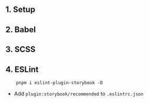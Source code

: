## 1. Setup

## 2. Babel

## 3. SCSS

## 4. ESLint

```
    pnpm i eslint-plugin-storybook -D
```

- Add `plugin:storybook/recommended` to `.eslintrc.json`

